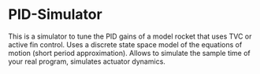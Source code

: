 # PID-Simulator
This is a simulator to tune the PID gains of a model rocket that uses TVC or active fin control. Uses a discrete state space model of the equations of motion (short period approximation). Allows to simulate the sample time of your real program, simulates actuator dynamics.
